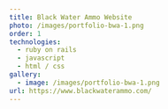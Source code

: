 ```yaml
---
title: Black Water Ammo Website
photo: /images/portfolio-bwa-1.png
order: 1
technologies:
  - ruby on rails    
  - javascript
  - html / css
gallery:
  - image: /images/portfolio-bwa-1.png
url: https://www.blackwaterammo.com/
---
```

